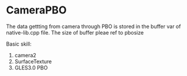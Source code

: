 # CameraPBO

The data gettting from camera through PBO is stored in the buffer var of native-lib.cpp file.
The size of buffer pleae ref to pbosize

Basic skill:
1. camera2
2. SurfaceTexture
3. GLES3.0  PBO
